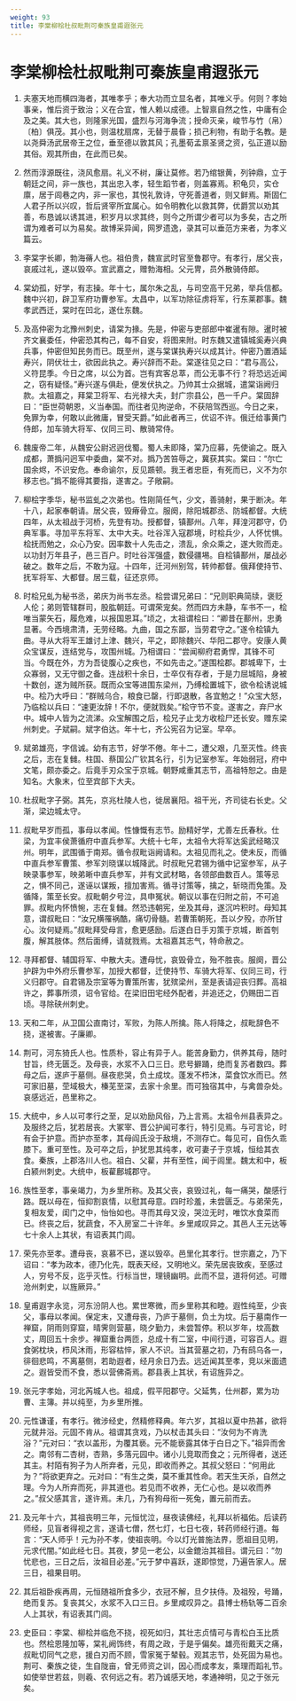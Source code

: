 ```yaml
---
weight: 93
title: 李棠柳桧杜叔毗荆可秦族皇甫遐张元
---
```


# 李棠柳桧杜叔毗荆可秦族皇甫遐张元

1. <span id="李棠柳桧杜叔毗荆可秦族皇甫遐张元-1"></span>
夫塞天地而横四海者，其唯孝乎；奉大功而立显名者，其唯义乎。何则？孝始事亲，惟后资于致治；义在合宜，惟人赖以成德。上智禀自然之性，中庸有企及之美。其大也，则隆家光国，盛烈与河海争流；授命灭亲，峻节与竹（帛）〔柏〕俱茂。其小也，则温枕扇席，无替于晨昏；损己利物，有助于名教。是以尧舜汤武居帝王之位，垂至德以敦其风；孔墨荀孟禀圣贤之资，弘正道以励其俗。观其所由，在此而已矣。

2. <span id="李棠柳桧杜叔毗荆可秦族皇甫遐张元-2"></span>
然而淳源既往，浇风愈扇。礼义不树，廉让莫修。若乃绾银黄，列钟鼎，立于朝廷之间，非一族也，其出忠入孝，轻生蹈节者，则盖寡焉。积龟贝，实仓廪，居于闾巷之内，非一家也，其悦礼敦诗，守死善道者，则又鲜焉。斯固仁人君子所以兴叹，哲后贤宰所宜属心。如令明教化以救其弊，优爵赏以劝其善，布恳诚以诱其进，积岁月以求其终，则今之所谓少者可以为多矣，古之所谓为难者可以为易矣。故博采异闻，网罗遗逸，录其可以垂范方来者，为孝义篇云。

3. <span id="李棠柳桧杜叔毗荆可秦族皇甫遐张元-3"></span>
李棠字长卿，勃海蓨人也。祖伯贵，魏宣武时官至鲁郡守。有孝行，居父丧，哀戚过礼，遂以毁卒。宣武嘉之，赠勃海相。父元冑，员外散骑侍郎。

4. <span id="李棠柳桧杜叔毗荆可秦族皇甫遐张元-4"></span>
棠幼孤，好学，有志操。年十七，属尔朱之乱，与司空高干兄弟，举兵信都。魏中兴初，辟卫军府功曹参军。太昌中，以军功除征虏将军，行东莱郡事。魏孝武西迁，棠时在凹北，遂仕东魏。

5. <span id="李棠柳桧杜叔毗荆可秦族皇甫遐张元-5"></span>
及高仲密为北豫州刺史，请棠为掾。先是，仲密与吏部郎中崔暹有隙。暹时被齐文襄委任，仲密恐其构己，每不自安，将图来附。时东魏又遣镇城奚寿兴典兵事，仲密但知民务而已。既至州，遂与棠谋执寿兴以成其计。仲密乃置酒延寿兴，阴伏壮士，欲因此执之。寿兴辞而不赴。棠遂往见之曰：“君与高公，义符昆季。今日之席，以公为首。岂有宾客总萃，而公无事不行？将恐远近闻之，窃有疑怪。”寿兴遂与俱赴，便发伏执之。乃帅其士众据城，遣棠诣阙归款。太祖嘉之，拜棠卫将军、右光禄大夫，封广宗县公，邑一千户。棠固辞曰：“臣世荷朝恩，义当奉国。而往者见拘逆命，不获陪驾西巡。今日之来，免罪为幸，何敢以此微庸，冒受天爵。”如此者再三，优诏不许。俄迁给事黄门侍郎，加车骑大将军、仪同三司、散骑常侍。

6. <span id="李棠柳桧杜叔毗荆可秦族皇甫遐张元-6"></span>
魏废帝二年，从魏安公尉迟迥伐蜀。蜀人未即降，棠乃应募，先使谕之。既入成都，萧撝问迥军中委曲，棠不对。撝乃苦笞辱之，冀获其实。棠曰：“尔亡国余烬，不识安危。奉命谕尔，反见踬顿。我王者忠臣，有死而已，义不为尔移志也。”撝不能得其要指，遂害之。子敞嗣。

7. <span id="李棠柳桧杜叔毗荆可秦族皇甫遐张元-7"></span>
柳桧字季华，秘书监虬之次弟也。性刚简任气，少文，善骑射，果于断决。年十八，起家奉朝请。居父丧，毁瘠骨立。服阕，除阳城郡丞、防城都督。大统四年，从太祖战于河桥，先登有功。授都督，镇鄯州。八年，拜湟河郡守，仍典军事。寻加平东将军、太中大夫。吐谷浑入寇郡境，时桧兵少，人怀忧惧。桧抚而勉之，众心乃安。因率数十人先击之，溃乱，余众乘之，遂大败而走。以功封万年县子，邑三百户。时吐谷浑强盛，数侵疆埸。自桧镇鄯州，屡战必破之。数年之后，不敢为寇。十四年，迁河州别驾，转帅都督。俄拜使持节、抚军将军、大都督。居三载，征还京师。

8. <span id="李棠柳桧杜叔毗荆可秦族皇甫遐张元-8"></span>
时桧兄虬为秘书丞，弟庆为尚书左丞。桧尝谓兄弟曰：“兄则职典简牍，褒贬人伦；弟则管辖群司，股肱朝廷。可谓荣宠矣。然而四方未静，车书不一，桧唯当蒙矢石，履危难，以报国恩耳。”顷之，太祖谓桧曰：“卿昔在鄯州，忠勇显著。今西境肃清，无劳经略。九曲，国之东鄙，当劳君守之。”遂令桧镇九曲。寻从大将军王雄讨上津、魏兴，平之，即除魏兴、华阳二郡守。安康人黄众宝谋反，连结党与，攻围州城。乃相谓曰：“尝闻柳府君勇悍，其锋不可当。今既在外，方为吾徒腹心之疾也，不如先击之。”遂围桧郡。郡城卑下，士众寡弱，又无守御之备。连战积十余日，士卒仅有存者，于是力屈城陷，身被十数创，遂为贼所获。既而众宝等进围东梁州，乃缚桧置城下，欲令桧诱说城中。桧乃大呼曰：“群贼乌合，粮食已罄，行即退散，各宜勉之！”众宝大怒，乃临桧以兵曰：“速更汝辞！不尔，便就戮矣。”桧守节不变。遂害之，弃尸水中。城中人皆为之流涕。众宝解围之后，桧兄子止戈方收桧尸还长安。赠东梁州刺史。子斌嗣。斌字伯达。年十七，齐公宪召为记室。早卒。

9. <span id="李棠柳桧杜叔毗荆可秦族皇甫遐张元-9"></span>
斌弟雄亮，字信诚。幼有志节，好学不倦。年十二，遭父艰，几至灭性。终丧之后，志在复雠。柱国、蔡国公广钦其名行，引为记室参军。年始弱冠，府中文笔，颇亦委之。后竟手刃众宝于京城。朝野咸重其志节，高祖特恕之。由是知名。大象末，位至宾部下大夫。

10. <span id="李棠柳桧杜叔毗荆可秦族皇甫遐张元-10"></span>
杜叔毗字子弼。其先，京兆杜陵人也，徙居襄阳。祖干光，齐司徒右长史。父渐，梁边城太守。

11. <span id="李棠柳桧杜叔毗荆可秦族皇甫遐张元-11"></span>
叔毗早岁而孤，事母以孝闻。性慷慨有志节。励精好学，尤善左氏春秋。仕梁，为宜丰侯萧循府中直兵参军。大统十七年，太祖令大将军达奚武经略汉州。明年，武围循于南郑。循令叔毗诣阙请和。太祖见而礼之。使未反，而循中直兵参军曹策、参军刘晓谋以城降武。时叔毗兄君锡为循中记室参军，从子映录事参军，映弟晰中直兵参军，并有文武材略，各领部曲数百人。策等忌之，惧不同己，遂诬以谋叛，擅加害焉。循寻讨策等，擒之，斩晓而免策。及循降，策至长安。叔毗朝夕号泣，具申冤状。朝议以事在归附之前，不可追罪。叔毗内怀愤惋，志在复雠。然恐违朝宪，坐及其母，遂沉吟积时。母知其意，谓叔毗曰：“汝兄横罹祸酷，痛切骨髓。若曹策朝死，吾以夕殁，亦所甘心。汝何疑焉。”叔毗拜受母言，愈更感励。后遂白日手刃策于京城，断首刳腹，解其肢体。然后面缚，请就戮焉。太祖嘉其志气，特命赦之。

12. <span id="李棠柳桧杜叔毗荆可秦族皇甫遐张元-12"></span>
寻拜都督、辅国将军、中散大夫。遭母忧，哀毁骨立，殆不胜丧。服阕，晋公护辟为中外府乐曹参军，加授大都督，迁使持节、车骑大将军、仪同三司，行义归郡守。自君锡及宗室等为曹策所害，犹殡梁州，至是表请迎丧归葬。高祖许之，葬事所须，诏令官给。在梁旧田宅经外配者，并追还之，仍赐田二百顷。寻除硖州刺史。

13. <span id="李棠柳桧杜叔毗荆可秦族皇甫遐张元-13"></span>
天和二年，从卫国公直南讨，军败，为陈人所擒。陈人将降之，叔毗辞色不挠，遂被害。子廉卿。

14. <span id="李棠柳桧杜叔毗荆可秦族皇甫遐张元-14"></span>
荆可，河东猗氏人也。性质朴，容止有异于人。能苦身勤力，供养其母，随时甘旨，终无匮乏。及母丧，水浆不入口三日。悲号擗踊，绝而复苏者数四。葬母之后，遂庐于墓侧。昼夜悲哭，负土成坟。蓬发不栉沐，菜食饮水而已。然可家旧墓，茔域极大，榛芜至深，去家十余里。而可独宿其中，与禽兽杂处。哀感远近，邑里称之。

15. <span id="李棠柳桧杜叔毗荆可秦族皇甫遐张元-15"></span>
大统中，乡人以可孝行之至，足以劝励风俗，乃上言焉。太祖令州县表异之。及服终之后，犹若居丧。大冢宰、晋公护闻可孝行，特引见焉。与可言论，时有会于护意。而护亦至孝，其母阎氏没于敌境，不测存亡。每见可，自伤久乖膝下。重可至性。及可卒之后，护犹思其纯孝，收可妻子于京城，恒给其衣食。秦族，上郡洛川人也。祖白、父雚，并有至性，闻于闾里。魏太和中，板白颍州刺史。大统中，板雚鄜城郡守。

16. <span id="李棠柳桧杜叔毗荆可秦族皇甫遐张元-16"></span>
族性至孝，事亲竭力，为乡里所称。及其父丧，哀毁过礼，每一痛哭，酸感行路。既以母在，恒抑割哀情，以慰其母意。四时珍羞，未尝匮乏。与弟荣先，复相友爱，闺门之中，怡怡如也。寻而其母又没，哭泣无时，唯饮水食菜而已。终丧之后，犹蔬食，不入房室二十许年。乡里咸叹异之。其邑人王元达等七十余人上其状，有诏表其门闾。

17. <span id="李棠柳桧杜叔毗荆可秦族皇甫遐张元-17"></span>
荣先亦至孝。遭母丧，哀慕不已，遂以毁卒。邑里化其孝行。世宗嘉之，乃下诏曰：“孝为政本，德乃化先，既表天经，又明地义。荣先居丧致疾，至感过人，穷号不反，迄乎灭性。行标当世，理镜幽明。此而不显，道将何述。可赠沧州刺史，以旌厥异。”

18. <span id="李棠柳桧杜叔毗荆可秦族皇甫遐张元-18"></span>
皇甫遐字永览，河东汾阴人也。累世寒微，而乡里称其和睦。遐性纯至，少丧父，事母以孝闻。保定末，又遭母丧，乃庐于墓侧，负土为坟。后于墓南作一禅窟，阴雨则穿窟，晴霁则营墓，晓夕勤力，未尝暂停。积以岁年，坟高数丈，周回五十余步。禅窟重台两匝，总成十有二室，中间行道，可容百人。遐食粥枕块，栉风沐雨，形容枯悴，家人不识。当其营墓之初，乃有鸱乌各一，徘徊悲鸣，不离墓侧，若助遐者，经月余日乃去。远近闻其至孝，竞以米面遗之。遐皆受而不食，悉以营佛斋焉。郡县表上其状，有诏旌异之。

19. <span id="李棠柳桧杜叔毗荆可秦族皇甫遐张元-19"></span>
张元字孝始，河北芮城人也。祖成，假平阳郡守。父延隽，仕州郡，累为功曹、主簿。并以纯至，为乡里所推。

20. <span id="李棠柳桧杜叔毗荆可秦族皇甫遐张元-20"></span>
元性谦谨，有孝行。微涉经史，然精修释典。年六岁，其祖以夏中热甚，欲将元就井浴。元固不肯从。祖谓其贪戏，乃以杖击其头曰：“汝何为不肯洗浴？”元对曰：“衣以盖形，为覆其亵。元不能亵露其体于白日之下。”祖异而舍之。南邻有二杏树，杏熟，多落元园中。诸小儿竞取而食之；元所得者，送还其主。村陌有狗子为人所弃者，元见，即收而养之。其叔父怒曰：“何用此为？”将欲更弃之。元对曰：“有生之类，莫不重其性命。若天生天杀，自然之理。今为人所弃而死，非其道也。若见而不收养，无仁心也。是以收而养之。”叔父感其言，遂许焉。未几，乃有狗母衔一死兔，置元前而去。

21. <span id="李棠柳桧杜叔毗荆可秦族皇甫遐张元-21"></span>
及元年十六，其祖丧明三年，元恒忧泣，昼夜读佛经，礼拜以祈福佑。后读药师经，见盲者得视之言，遂请七僧，然七灯，七日七夜，转药师经行道。每言：“天人师乎！元为孙不孝，使祖丧明。今以灯光普施法界，愿祖目见明，元求代闇。”如此经七日。其夜，梦见一老公，以金鎞治其祖目。谓元曰：“勿忧悲也，三日之后，汝祖目必差。”元于梦中喜跃，遂即惊觉，乃遍告家人。居三日，祖果目明。

22. <span id="李棠柳桧杜叔毗荆可秦族皇甫遐张元-22"></span>
其后祖卧疾再周，元恒随祖所食多少，衣冠不解，旦夕扶侍。及祖殁，号踊，绝而复苏。复丧其父，水浆不入口三日。乡里咸叹异之。县博士杨轨等二百余人上其状，有诏表其门闾。

23. <span id="李棠柳桧杜叔毗荆可秦族皇甫遐张元-23"></span>
史臣曰：李棠、柳桧并临危不挠，视死如归，其壮志贞情可与青松白玉比质也。然桧恩隆加等，棠礼阙饰终，有周之政，于是乎偏矣。雄亮衔戴天之痛，叔毗切同气之悲，援白刃而不顾，雪家冤于辇毂。观其志节，处死固为易也。荆可、秦族之徒，生自陇亩，曾无师资之训，因心而成孝友，乘理而蹈礼节。如使举世若兹，则羲、农何远之有。若乃诚感天地，孝通神明，见之于张元矣。
